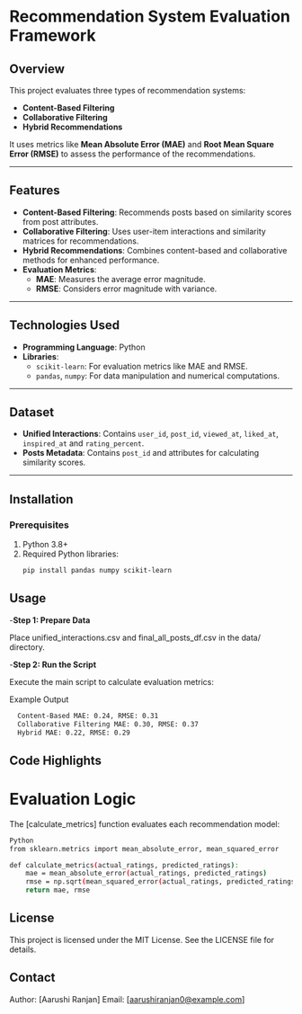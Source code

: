 # Recommendation System Evaluation Framework

## Overview
This project evaluates three types of recommendation systems:  
- **Content-Based Filtering**
- **Collaborative Filtering**
- **Hybrid Recommendations**

It uses metrics like **Mean Absolute Error (MAE)** and **Root Mean Square Error (RMSE)** to assess the performance of the recommendations.

---

## Features
- **Content-Based Filtering**: Recommends posts based on similarity scores from post attributes.
- **Collaborative Filtering**: Uses user-item interactions and similarity matrices for recommendations.
- **Hybrid Recommendations**: Combines content-based and collaborative methods for enhanced performance.
- **Evaluation Metrics**:
  - **MAE**: Measures the average error magnitude.
  - **RMSE**: Considers error magnitude with variance.

---

## Technologies Used
- **Programming Language**: Python
- **Libraries**:
  - `scikit-learn`: For evaluation metrics like MAE and RMSE.
  - `pandas`, `numpy`: For data manipulation and numerical computations.

---

## Dataset
- **Unified Interactions**: Contains `user_id`, `post_id`, `viewed_at`, `liked_at`, `inspired_at` and `rating_percent`.
- **Posts Metadata**: Contains `post_id` and attributes for calculating similarity scores.

---

## Installation

### Prerequisites
1. Python 3.8+
2. Required Python libraries:
   ```bash
   pip install pandas numpy scikit-learn


## Usage
-**Step 1: Prepare Data**

Place unified_interactions.csv and final_all_posts_df.csv in the data/ directory.

-**Step 2: Run the Script**

Execute the main script to calculate evaluation metrics:

Example Output
  ```bash
    Content-Based MAE: 0.24, RMSE: 0.31
    Collaborative Filtering MAE: 0.30, RMSE: 0.37
    Hybrid MAE: 0.22, RMSE: 0.29
  ```

## Code Highlights
# Evaluation Logic

The [calculate_metrics] function evaluates each recommendation model:

```bash
Python
from sklearn.metrics import mean_absolute_error, mean_squared_error

def calculate_metrics(actual_ratings, predicted_ratings):
    mae = mean_absolute_error(actual_ratings, predicted_ratings)
    rmse = np.sqrt(mean_squared_error(actual_ratings, predicted_ratings))
    return mae, rmse
```


## License
This project is licensed under the MIT License. See the LICENSE file for details.   

## Contact
Author: [Aarushi Ranjan]
Email: [aarushiranjan0@example.com]
